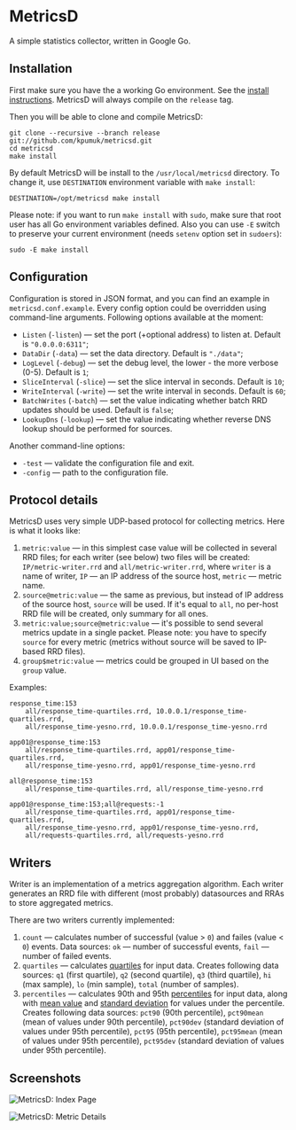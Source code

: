 # MetricsD

A simple statistics collector, written in Google Go.

## Installation

First make sure you have the a working Go environment. See the [install instructions](http://golang.org/doc/install.html). MetricsD will always compile on the `release` tag.

Then you will be able to clone and compile MetricsD:

    git clone --recursive --branch release git://github.com/kpumuk/metricsd.git
    cd metricsd
    make install

By default MetricsD will be install to the `/usr/local/metricsd` directory. To change it, use `DESTINATION` environment variable with `make install`:

    DESTINATION=/opt/metricsd make install

Please note: if you want to run `make install` with `sudo`, make sure that root user has all Go environment variables defined. Also you can use `-E` switch to preserve your current environment (needs `setenv` option set in `sudoers`):

    sudo -E make install

## Configuration

Configuration is stored in JSON format, and you can find an example in `metricsd.conf.example`. Every config option could be overridden using command-line arguments. Following options available at the moment:

* `Listen` (`-listen`) — set the port (+optional address) to listen at. Default is `"0.0.0.0:6311"`;
* `DataDir` (`-data`) — set the data directory. Default is `"./data"`;
* `LogLevel` (`-debug`) — set the debug level, the lower - the more verbose (0-5). Default is `1`;
* `SliceInterval` (`-slice`) — set the slice interval in seconds. Default is `10`;
* `WriteInterval` (`-write`) — set the write interval in seconds. Default is `60`;
* `BatchWrites` (`-batch`) — set the value indicating whether batch RRD updates should be used. Default is `false`;
* `LookupDns` (`-lookup`) — set the value indicating whether reverse DNS lookup should be performed for sources.

Another command-line options:

* `-test` — validate the configuration file and exit.
* `-config` — path to the configuration file.

## Protocol details

MetricsD uses very simple UDP-based protocol for collecting metrics. Here is what it looks like:

1. `metric:value` — in this simplest case value will be collected in several RRD files; for each writer (see below) two files will be created: `IP/metric-writer.rrd` and `all/metric-writer.rrd`, where `writer` is a name of writer, `IP` — an IP address of the source host, `metric` — metric name.
2. `source@metric:value` — the same as previous, but instead of IP address of the source host, `source` will be used. If it's equal to `all`, no per-host RRD file will be created, only summary for all ones.
3. `metric:value;source@metric:value` — it's possible to send several metrics update in a single packet. Please note: you have to specify `source` for every metric (metrics without source will be saved to IP-based RRD files).
3. `group$metric:value` — metrics could be grouped in UI based on the `group`
value.

Examples:

    response_time:153
        all/response_time-quartiles.rrd, 10.0.0.1/response_time-quartiles.rrd,
        all/response_time-yesno.rrd, 10.0.0.1/response_time-yesno.rrd

    app01@response_time:153
        all/response_time-quartiles.rrd, app01/response_time-quartiles.rrd,
        all/response_time-yesno.rrd, app01/response_time-yesno.rrd

    all@response_time:153
        all/response_time-quartiles.rrd, all/response_time-yesno.rrd

    app01@response_time:153;all@requests:-1
        all/response_time-quartiles.rrd, app01/response_time-quartiles.rrd,
        all/response_time-yesno.rrd, app01/response_time-yesno.rrd,
        all/requests-quartiles.rrd, all/requests-yesno.rrd

## Writers

Writer is an implementation of a metrics aggregation algorithm. Each writer generates an RRD file with different (most probably) datasources and RRAs to store aggregated metrics.

There are two writers currently implemented:

1. `count` — calculates number of successful (value > `0`) and failes (value < `0`) events. Data sources: `ok` — number of successful events, `fail` — number of failed events.
2. `quartiles` — calculates [quartiles](http://en.wikipedia.org/wiki/Quartile) for input data. Creates following data sources: `q1` (first quartile), `q2` (second quartile), `q3` (third quartile), `hi` (max sample), `lo` (min sample), `total` (number of samples).
3. `percentiles` — calculates 90th and 95th [percentiles](http://en.wikipedia.org/wiki/Percentile) for input data, along with [mean value](http://en.wikipedia.org/wiki/Arithmetic_mean) and [standard deviation](http://en.wikipedia.org/wiki/Standard_deviation) for values under the percentile. Creates following data sources: `pct90` (90th percentile), `pct90mean` (mean of values under 90th percentile), `pct90dev` (standard deviation of values under 95th percentile), `pct95` (95th percentile), `pct95mean` (mean of values under 95th percentile), `pct95dev` (standard deviation of values under 95th percentile).

## Screenshots

![MetricsD: Index Page](http://kpumuk.github.com/metricsd/images/index.png)

![MetricsD: Metric Details](http://kpumuk.github.com/metricsd/images/metric.png)
